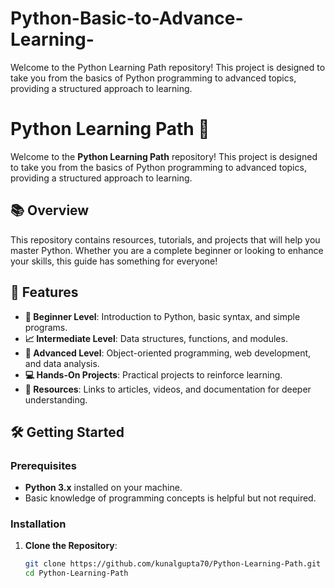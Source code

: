 # Python-Basic-to-Advance-Learning-
Welcome to the Python Learning Path repository! This project is designed to take you from the basics of Python programming to advanced topics, providing a structured approach to learning.
# Python Learning Path 🚀

Welcome to the **Python Learning Path** repository! This project is designed to take you from the basics of Python programming to advanced topics, providing a structured approach to learning.

## 📚 Overview

This repository contains resources, tutorials, and projects that will help you master Python. Whether you are a complete beginner or looking to enhance your skills, this guide has something for everyone!

## 🌟 Features

- **🔰 Beginner Level**: Introduction to Python, basic syntax, and simple programs.
- **📈 Intermediate Level**: Data structures, functions, and modules.
- **🚀 Advanced Level**: Object-oriented programming, web development, and data analysis.
- **💻 Hands-On Projects**: Practical projects to reinforce learning.
- **📖 Resources**: Links to articles, videos, and documentation for deeper understanding.

## 🛠️ Getting Started

### Prerequisites

- **Python 3.x** installed on your machine.
- Basic knowledge of programming concepts is helpful but not required.

### Installation

1. **Clone the Repository**:
   ```bash
   git clone https://github.com/kunalgupta70/Python-Learning-Path.git
   cd Python-Learning-Path
